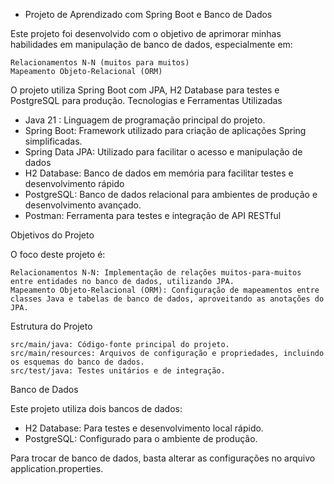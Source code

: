 * Projeto de Aprendizado com Spring Boot e Banco de Dados

Este projeto foi desenvolvido com o objetivo de aprimorar minhas habilidades em manipulação de banco de dados, especialmente em:

    Relacionamentos N-N (muitos para muitos)
    Mapeamento Objeto-Relacional (ORM)

O projeto utiliza Spring Boot com JPA, H2 Database para testes e PostgreSQL para produção.
Tecnologias e Ferramentas Utilizadas

 - Java 21 : Linguagem de programação principal do projeto.
 - Spring Boot: Framework utilizado para criação de aplicações Spring simplificadas.
-  Spring Data JPA: Utilizado para facilitar o acesso e manipulação de dados
-  H2 Database: Banco de dados em memória para facilitar testes e desenvolvimento rápido
-  PostgreSQL: Banco de dados relacional para ambientes de produção e desenvolvimento avançado.
-  Postman: Ferramenta para testes e integração de API RESTful

Objetivos do Projeto

O foco deste projeto é:

    Relacionamentos N-N: Implementação de relações muitos-para-muitos entre entidades no banco de dados, utilizando JPA.
    Mapeamento Objeto-Relacional (ORM): Configuração de mapeamentos entre classes Java e tabelas de banco de dados, aproveitando as anotações do JPA.

Estrutura do Projeto

    src/main/java: Código-fonte principal do projeto.
    src/main/resources: Arquivos de configuração e propriedades, incluindo os esquemas do banco de dados.
    src/test/java: Testes unitários e de integração.

Banco de Dados

Este projeto utiliza dois bancos de dados:

  - H2 Database: Para testes e desenvolvimento local rápido.
  - PostgreSQL: Configurado para o ambiente de produção.

Para trocar de banco de dados, basta alterar as configurações no arquivo application.properties.
